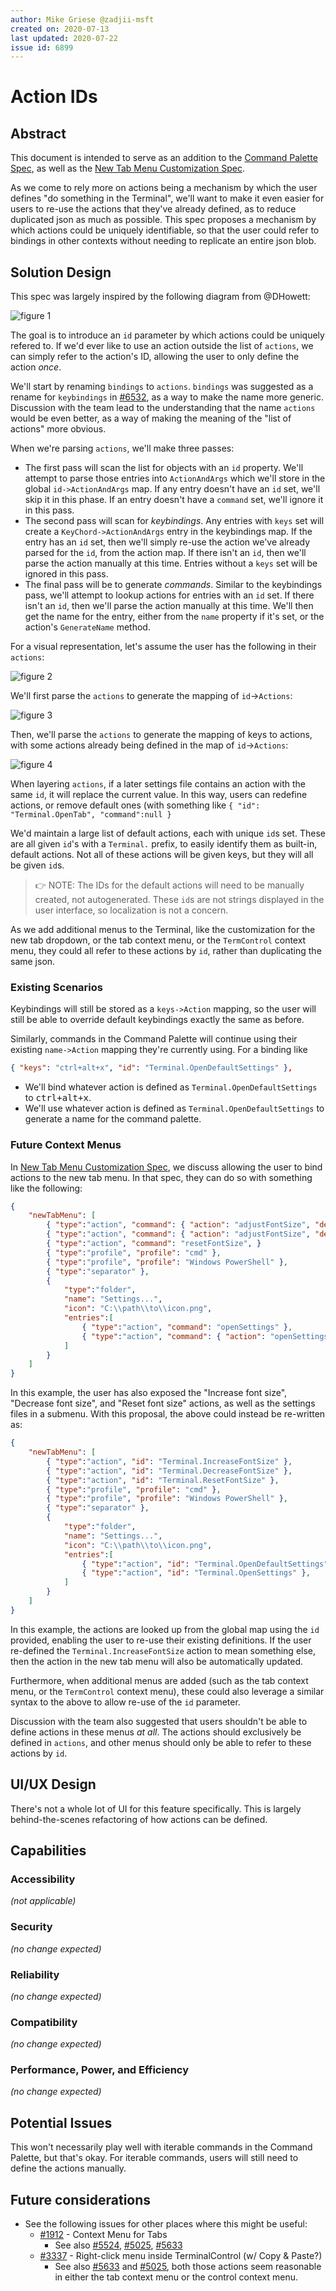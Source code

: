 ```yaml
---
author: Mike Griese @zadjii-msft
created on: 2020-07-13
last updated: 2020-07-22
issue id: 6899
---
```


# Action IDs

## Abstract

This document is intended to serve as an addition to the [Command Palette Spec],
as well as the [New Tab Menu Customization Spec].

As we come to rely more on actions being a mechanism by which the user defines
"do something in the Terminal", we'll want to make it even easier for users to
re-use the actions that they've already defined, as to reduce duplicated json as
much as possible. This spec proposes a mechanism by which actions could be
uniquely identifiable, so that the user could refer to bindings in other
contexts without needing to replicate an entire json blob.

## Solution Design

This spec was largely inspired by the following diagram from @DHowett:

![figure 1](data-mockup.png)

The goal is to introduce an `id` parameter by which actions could be uniquely
refered to. If we'd ever like to use an action outside the list of `actions`, we
can simply refer to the action's ID, allowing the user to only define the action
_once_.

We'll start by renaming `bindings` to `actions`. `bindings` was suggested as a
rename for `keybindings` in [#6532], as a way to make the name more generic.
Discussion with the team lead to the understanding that the name `actions` would
be even better, as a way of making the meaning of the "list of actions" more
obvious.

When we're parsing `actions`, we'll make three passes:
* The first pass will scan the list for objects with an `id` property. We'll
  attempt to parse those entries into `ActionAndArgs` which we'll store in the
  global `id->ActionAndArgs` map. If any entry doesn't have an `id` set, we'll
  skip it in this phase. If an entry doesn't have a `command` set, we'll ignore
  it in this pass.
* The second pass will scan for _keybindings_. Any entries with `keys` set will
  create a `KeyChord->ActionAndArgs` entry in the keybindings map. If the entry
  has an `id` set, then we'll simply re-use the action we've already parsed for
  the `id`, from the action map. If there isn't an `id`, then we'll parse the
  action manually at this time. Entries without a `keys` set will be ignored in
  this pass.
* The final pass will be to generate _commands_. Similar to the keybindings
  pass, we'll attempt to lookup actions for entries with an `id` set. If there
  isn't an `id`, then we'll parse the action manually at this time. We'll then
  get the name for the entry, either from the `name` property if it's set, or
  the action's `GenerateName` method.

For a visual representation, let's assume the user has the following in their
`actions`:

![figure 2](data-mockup-actions.png)

We'll first parse the `actions` to generate the mapping of `id`->`Actions`:

![figure 3](data-mockup-actions-and-ids.png)

Then, we'll parse the `actions` to generate the mapping of keys to actions, with
some actions already being defined in the map of `id`->`Actions`:

![figure 4](data-mockup-actions-and-ids-and-keys.png)


When layering `actions`, if a later settings file contains an action with the
same `id`, it will replace the current value. In this way, users can redefine
actions, or remove default ones (with something like `{ "id":
"Terminal.OpenTab", "command":null }`

We'd maintain a large list of default actions, each with unique `id`s set. These
are all given `id`'s with a `Terminal.` prefix, to easily identify them as
built-in, default actions. Not all of these actions will be given keys, but they
will all be given `id`s.

> 👉 NOTE: The IDs for the default actions will need to be manually created, not
> autogenerated. These `id`s are not strings displayed in the user interface, so
> localization is not a concern.

As we add additional menus to the Terminal, like the customization for the new
tab dropdown, or the tab context menu, or the `TermControl` context menu, they
could all refer to these actions by `id`, rather than duplicating the same json.


### Existing Scenarios

Keybindings will still be stored as a `keys->Action` mapping, so the user will
still be able to override default keybindings exactly the same as before.

Similarly, commands in the Command Palette will continue using their existing
`name->Action` mapping they're currently using. For a binding like

```json
{ "keys": "ctrl+alt+x", "id": "Terminal.OpenDefaultSettings" },
```
* We'll bind whatever action is defined as `Terminal.OpenDefaultSettings` to
  <kbd>ctrl+alt+x</kbd>.
* We'll use whatever action is defined as `Terminal.OpenDefaultSettings` to
  generate a name for the command palette.

### Future Context Menus

In [New Tab Menu Customization Spec], we discuss allowing the user to bind
actions to the new tab menu. In that spec, they can do so with something like
the following:

```json
{
    "newTabMenu": [
        { "type":"action", "command": { "action": "adjustFontSize", "delta": 1 }, }
        { "type":"action", "command": { "action": "adjustFontSize", "delta": -1 }, }
        { "type":"action", "command": "resetFontSize", }
        { "type":"profile", "profile": "cmd" },
        { "type":"profile", "profile": "Windows PowerShell" },
        { "type":"separator" },
        {
            "type":"folder",
            "name": "Settings...",
            "icon": "C:\\path\\to\\icon.png",
            "entries":[
                { "type":"action", "command": "openSettings" },
                { "type":"action", "command": { "action": "openSettings", "target": "defaultsFile" } },
            ]
        }
    ]
}
```

In this example, the user has also exposed the "Increase font size", "Decrease
font size", and "Reset font size" actions, as well as the settings files in a
submenu. With this proposal, the above could instead be re-written as:

```json
{
    "newTabMenu": [
        { "type":"action", "id": "Terminal.IncreaseFontSize" },
        { "type":"action", "id": "Terminal.DecreaseFontSize" },
        { "type":"action", "id": "Terminal.ResetFontSize" },
        { "type":"profile", "profile": "cmd" },
        { "type":"profile", "profile": "Windows PowerShell" },
        { "type":"separator" },
        {
            "type":"folder",
            "name": "Settings...",
            "icon": "C:\\path\\to\\icon.png",
            "entries":[
                { "type":"action", "id": "Terminal.OpenDefaultSettings" },
                { "type":"action", "id": "Terminal.OpenSettings" },
            ]
        }
    ]
}
```

In this example, the actions are looked up from the global map using the `id`
provided, enabling the user to re-use their existing definitions. If the user
re-defined the `Terminal.IncreaseFontSize` action to mean something else, then
the action in the new tab menu will also be automatically updated.

Furthermore, when additional menus are added (such as the tab context menu, or
the `TermControl` context menu), these could also leverage a similar syntax to
the above to allow re-use of the `id` parameter.

Discussion with the team also suggested that users shouldn't be able to define
actions in these menus _at all_. The actions should exclusively be defined in
`actions`, and other menus should only be able to refer to these actions by
`id`.

## UI/UX Design

There's not a whole lot of UI for this feature specifically. This is largely
behind-the-scenes refactoring of how actions can be defined.

## Capabilities

### Accessibility

_(not applicable)_

### Security

_(no change expected)_

### Reliability

_(no change expected)_

### Compatibility

_(no change expected)_

### Performance, Power, and Efficiency

_(no change expected)_

## Potential Issues

This won't necessarily play well with iterable commands in the Command Palette,
but that's okay. For iterable commands, users will still need to define the
actions manually.

## Future considerations

* See the following issues for other places where this might be useful:
  - [#1912] - Context Menu for Tabs
    * See also [#5524], [#5025], [#5633]
  - [#3337] - Right-click menu inside TerminalControl (w/ Copy & Paste?)
    * See also [#5633] and [#5025], both those actions seem reasonable in either
      the tab context menu or the control context menu.

<!-- Footnotes -->
[Command Palette Spec]: https://github.com/microsoft/terminal/blob/main/doc/specs/%232046%20-%20Command%20Palette.md
[New Tab Menu Customization Spec]: https://github.com/microsoft/terminal/blob/main/doc/specs/%231571%20-%20New%20Tab%20Menu%20Customization.md

[#1571]: https://github.com/microsoft/terminal/issues/1571
[#1912]: https://github.com/microsoft/terminal/issues/1912
[#3337]: https://github.com/microsoft/terminal/issues/3337
[#5025]: https://github.com/microsoft/terminal/issues/5025
[#5524]: https://github.com/microsoft/terminal/issues/5524
[#5633]: https://github.com/microsoft/terminal/issues/5633
[#6532]: https://github.com/microsoft/terminal/issues/6532
[#6899]: https://github.com/microsoft/terminal/issues/6899
